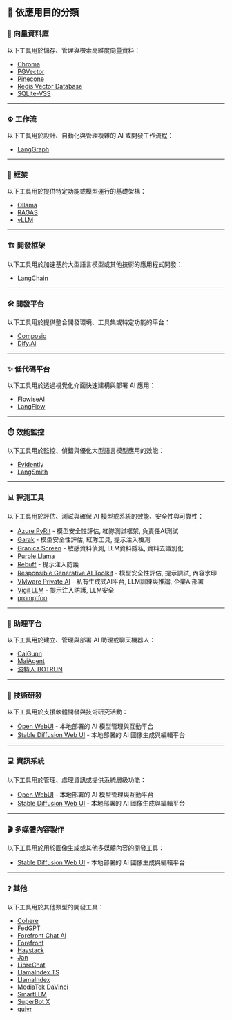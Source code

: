 ## 🎯 依應用目的分類

<h3 id="vector-db">💾 向量資料庫</h3>

以下工具用於儲存、管理與檢索高維度向量資料：

- [Chroma](../../tools/development.md#chroma)
- [PGVector](../../tools/development.md#pgvector)
- [Pinecone](../../tools/development.md#pinecone)
- [Redis Vector Database](../../tools/development.md#redis-vector-database)
- [SQLite-VSS](../../tools/development.md#sqlite-vss)

---

<h3 id="workflow">⚙️ 工作流</h3>

以下工具用於設計、自動化與管理複雜的 AI 或開發工作流程：

- [LangGraph](../../tools/development.md#langgraph)

---

<h3 id="framework">🧩 框架</h3>

以下工具用於提供特定功能或模型運行的基礎架構：

- [Ollama](../../tools/development.md#ollama)
- [RAGAS](../../tools/development.md#ragas)
- [vLLM](../../tools/development.md#vllm)

---

<h3 id="dev-framework">🏗️ 開發框架</h3>

以下工具用於加速基於大型語言模型或其他技術的應用程式開發：

- [LangChain](../../tools/development.md#langchain)

---

<h3 id="dev-platform">🛠️ 開發平台</h3>

以下工具用於提供整合開發環境、工具集或特定功能的平台：

- [Composio](../../tools/development.md#composio)
- [Dify.Ai](../../tools/development.md#dify-ai)

---

<h3 id="low-code">✨ 低代碼平台</h3>

以下工具用於透過視覺化介面快速建構與部署 AI 應用：

- [FlowiseAI](../../tools/development.md#flowiseai)
- [LangFlow](../../tools/development.md#langflow)

---

<h3 id="perf-monitor">⏱️ 效能監控</h3>

以下工具用於監控、偵錯與優化大型語言模型應用的效能：

- [Evidently](../../tools/development.md#evidently)
- [LangSmith](../../tools/development.md#langsmith)

---

<h3 id="evaluation-tool">📊 評測工具</h3>

以下工具用於評估、測試與確保 AI 模型或系統的效能、安全性與可靠性：

- [Azure PyRit](../../tools/development.md#azure-pyrit) - 模型安全性評估, 紅隊測試框架, 負責任AI測試
- [Garak](../../tools/development.md#garak) - 模型安全性評估, 紅隊工具, 提示注入檢測
- [Granica Screen](../../tools/development.md#granica-screen) - 敏感資料偵測, LLM資料隱私, 資料去識別化
- [Purple Llama](../../tools/development.md#purple-llama)
- [Rebuff](../../tools/development.md#rebuff) - 提示注入防護
- [Responsible Generative AI Toolkit](../../tools/development.md#responsible-generative-ai-toolkit) - 模型安全性評估, 提示調試, 內容水印
- [VMware Private AI](../../tools/development.md#vmware-private-ai) - 私有生成式AI平台, LLM訓練與推論, 企業AI部署
- [Vigil LLM](../../tools/development.md#vigil-llm) - 提示注入防護, LLM安全
- [promptfoo](../../tools/development.md#promptfoo)

---

<h3 id="assistant-platform">🤖 助理平台</h3>

以下工具用於建立、管理與部署 AI 助理或聊天機器人：

- [CaiGunn](../../tools/development.md#caigunn)
- [MaiAgent](../../tools/development.md#maiagent)
- [波特人 BOTRUN](../../tools/development.md#botrun)

---

<h3 id="rd">🔬 技術研發</h3>

以下工具用於支援軟體開發與技術研究活動：

- [Open WebUI](../../tools/development.md#open-webui) - 本地部署的 AI 模型管理與互動平台
- [Stable Diffusion Web UI](../../tools/development.md#stable-diffusion-web-ui) - 本地部署的 AI 圖像生成與編輯平台

---

<h3 id="info-sys">💻 資訊系統</h3>

以下工具用於管理、處理資訊或提供系統層級功能：

- [Open WebUI](../../tools/development.md#open-webui) - 本地部署的 AI 模型管理與互動平台
- [Stable Diffusion Web UI](../../tools/development.md#stable-diffusion-web-ui) - 本地部署的 AI 圖像生成與編輯平台

---

<h3 id="multimedia">🎬 多媒體內容製作</h3>

以下工具用於用於圖像生成或其他多媒體內容的開發工具：

- [Stable Diffusion Web UI](../../tools/development.md#stable-diffusion-web-ui) - 本地部署的 AI 圖像生成與編輯平台

---

<h3 id="other">❓ 其他</h3>

以下工具用於其他類型的開發工具：

- [Cohere](../../tools/development.md#cohere)
- [FedGPT](../../tools/development.md#fedgpt)
- [Forefront Chat AI](../../tools/development.md#forefront-chat-ai)
- [Forefront](../../tools/development.md#forefront)
- [Haystack](../../tools/development.md#haystack)
- [Jan](../../tools/development.md#jan)
- [LibreChat](../../tools/development.md#librechat)
- [LlamaIndex.TS](../../tools/development.md#llamaindex-ts)
- [LlamaIndex](../../tools/development.md#llamaindex)
- [MediaTek DaVinci](../../tools/development.md#mediatek-davinci)
- [SmartLLM](../../tools/development.md#smartllm)
- [SuperBot X](../../tools/development.md#superbot-x)
- [quivr](../../tools/development.md#quivr)

